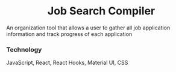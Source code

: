 <h1 align="center">Job Search Compiler</h1>

An organization tool that allows a user to gather all job application information and track progress of each application

<h3> Technology </h3>
JavaScript, React, React Hooks, Material UI, CSS
